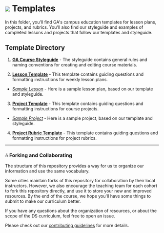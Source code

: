 # ![](https://ga-dash.s3.amazonaws.com/production/assets/logo-9f88ae6c9c3871690e33280fcf557f33.png)  Templates

In this folder, you'll find GA's campus education templates for lesson plans, projects, and rubrics. You'll also find our styleguide and examples of completed lessons and projects that follow our templates and styleguide.

## Template Directory

1. [**GA Course Styleguide**](./templates/styleguide.md) - The styleguide contains general rules and naming conventions for creating and editing course materials.

2. [**Lesson Template**](./template-lesson-readme.md) - This template contains guiding questions and formatting instructions for weekly lesson plans.
  - [_Sample Lesson_](./example-lesson/) - Here is a sample lesson plan, based on our template and styleguide.

3. [**Project Template**](./template-project-readme.md) - This template contains guiding questions and formatting instructions for course projects.
  - [_Sample Project_](./example-project/) -  Here is a sample project, based on our template and styleguide.

4. [**Project Rubric Template**](./template-rubric-readme.md) - This template contains guiding questions and formatting instructions for project rubrics.


---



### ⑃ Forking and Collaborating

The structure of this repository provides a way for us to organize our information and use the same vocabulary.

Some cities maintain forks of this repository for collaboration by their local instructors. However, we also encourage the teaching team for each cohort to fork this repository directly, and use it to store your new and improved resources. By the end of the course, we hope you'll have some things to submit to make our curriculum better.

If you have any questions about the organization of resources, or about the scope of the DS curriculum, feel free to open an issue.

Please check out our [contributing guidelines](./contributing.md) for more details.






